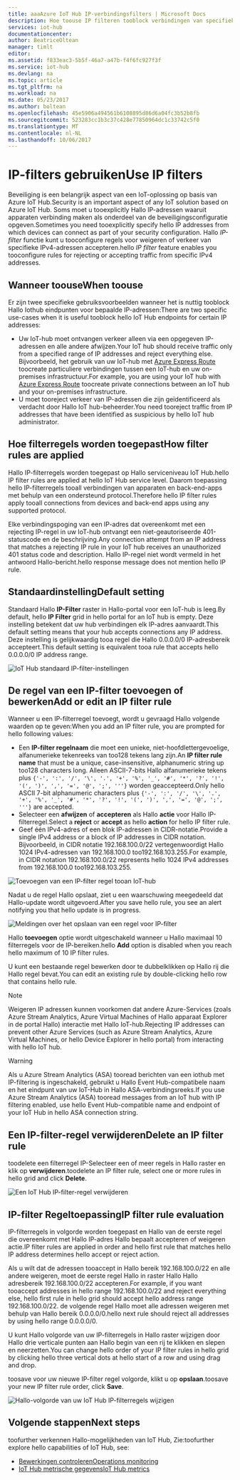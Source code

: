 ```yaml
---
title: aaaAzure IoT Hub IP-verbindingsfilters | Microsoft Docs
description: Hoe toouse IP filteren tooblock verbindingen van specifieke IP-adressen voor tooyour Azure IoT hub. U kunt de verbindingen van afzonderlijke of bereiken van IP-adressen blokkeren.
services: iot-hub
documentationcenter: 
author: BeatriceOltean
manager: timlt
editor: 
ms.assetid: f833eac3-5b5f-46a7-a47b-f4f6fc927f3f
ms.service: iot-hub
ms.devlang: na
ms.topic: article
ms.tgt_pltfrm: na
ms.workload: na
ms.date: 05/23/2017
ms.author: boltean
ms.openlocfilehash: 45e5906a494561b6108895d86d6a04fc3b52b8fb
ms.sourcegitcommit: 523283cc1b3c37c428e77850964dc1c33742c5f0
ms.translationtype: MT
ms.contentlocale: nl-NL
ms.lasthandoff: 10/06/2017
---
```

# <a name="use-ip-filters"></a><span data-ttu-id="edcde-104">IP-filters gebruiken</span><span class="sxs-lookup"><span data-stu-id="edcde-104">Use IP filters</span></span>

<span data-ttu-id="edcde-105">Beveiliging is een belangrijk aspect van een IoT-oplossing op basis van Azure IoT Hub.</span><span class="sxs-lookup"><span data-stu-id="edcde-105">Security is an important aspect of any IoT solution based on Azure IoT Hub.</span></span> <span data-ttu-id="edcde-106">Soms moet u tooexplicitly Hallo IP-adressen waaruit apparaten verbinding maken als onderdeel van de beveiligingsconfiguratie opgeven.</span><span class="sxs-lookup"><span data-stu-id="edcde-106">Sometimes you need tooexplicitly specify hello IP addresses from which devices can connect as part of your security configuration.</span></span> <span data-ttu-id="edcde-107">Hallo _IP-filter_ functie kunt u tooconfigure regels voor weigeren of verkeer van specifieke IPv4-adressen accepteren.</span><span class="sxs-lookup"><span data-stu-id="edcde-107">hello _IP filter_ feature enables you tooconfigure rules for rejecting or accepting traffic from specific IPv4 addresses.</span></span>

## <a name="when-toouse"></a><span data-ttu-id="edcde-108">Wanneer toouse</span><span class="sxs-lookup"><span data-stu-id="edcde-108">When toouse</span></span>

<span data-ttu-id="edcde-109">Er zijn twee specifieke gebruiksvoorbeelden wanneer het is nuttig tooblock Hallo Iothub eindpunten voor bepaalde IP-adressen:</span><span class="sxs-lookup"><span data-stu-id="edcde-109">There are two specific use-cases when it is useful tooblock hello IoT Hub endpoints for certain IP addresses:</span></span>

- <span data-ttu-id="edcde-110">Uw IoT-hub moet ontvangen verkeer alleen via een opgegeven IP-adressen en alle andere afwijzen.</span><span class="sxs-lookup"><span data-stu-id="edcde-110">Your IoT hub should receive traffic only from a specified range of IP addresses and reject everything else.</span></span> <span data-ttu-id="edcde-111">Bijvoorbeeld, het gebruik van uw IoT-hub met [Azure Express Route] toocreate particuliere verbindingen tussen een IoT-hub en uw on-premises infrastructuur.</span><span class="sxs-lookup"><span data-stu-id="edcde-111">For example, you are using your IoT hub with [Azure Express Route] toocreate private connections between an IoT hub and your on-premises infrastructure.</span></span>
- <span data-ttu-id="edcde-112">U moet tooreject verkeer van IP-adressen die zijn geïdentificeerd als verdacht door Hallo IoT hub-beheerder.</span><span class="sxs-lookup"><span data-stu-id="edcde-112">You need tooreject traffic from IP addresses that have been identified as suspicious by hello IoT hub administrator.</span></span>

## <a name="how-filter-rules-are-applied"></a><span data-ttu-id="edcde-113">Hoe filterregels worden toegepast</span><span class="sxs-lookup"><span data-stu-id="edcde-113">How filter rules are applied</span></span>

<span data-ttu-id="edcde-114">Hallo IP-filterregels worden toegepast op Hallo serviceniveau IoT Hub.</span><span class="sxs-lookup"><span data-stu-id="edcde-114">hello IP filter rules are applied at hello IoT Hub service level.</span></span> <span data-ttu-id="edcde-115">Daarom toepassing hello IP-filterregels tooall verbindingen van apparaten en back-end-apps met behulp van een ondersteund protocol.</span><span class="sxs-lookup"><span data-stu-id="edcde-115">Therefore hello IP filter rules apply tooall connections from devices and back-end apps using any supported protocol.</span></span>

<span data-ttu-id="edcde-116">Elke verbindingspoging van een IP-adres dat overeenkomt met een rejecting IP-regel in uw IoT-hub ontvangt een niet-geautoriseerde 401-statuscode en de beschrijving.</span><span class="sxs-lookup"><span data-stu-id="edcde-116">Any connection attempt from an IP address that matches a rejecting IP rule in your IoT hub receives an unauthorized 401 status code and description.</span></span> <span data-ttu-id="edcde-117">Hallo IP-regel niet wordt vermeld in het antwoord Hallo-bericht.</span><span class="sxs-lookup"><span data-stu-id="edcde-117">hello response message does not mention hello IP rule.</span></span>

## <a name="default-setting"></a><span data-ttu-id="edcde-118">Standaardinstelling</span><span class="sxs-lookup"><span data-stu-id="edcde-118">Default setting</span></span>

<span data-ttu-id="edcde-119">Standaard Hallo **IP-Filter** raster in Hallo-portal voor een IoT-hub is leeg.</span><span class="sxs-lookup"><span data-stu-id="edcde-119">By default, hello **IP Filter** grid in hello portal for an IoT hub is empty.</span></span> <span data-ttu-id="edcde-120">Deze instelling betekent dat uw hub verbindingen elk IP-adres aanvaardt.</span><span class="sxs-lookup"><span data-stu-id="edcde-120">This default setting means that your hub accepts connections any IP address.</span></span> <span data-ttu-id="edcde-121">Deze instelling is gelijkwaardig tooa regel die Hallo 0.0.0.0/0 IP-adresbereik accepteert.</span><span class="sxs-lookup"><span data-stu-id="edcde-121">This default setting is equivalent tooa rule that accepts hello 0.0.0.0/0 IP address range.</span></span>

![IoT Hub standaard IP-filter-instellingen][img-ip-filter-default]

## <a name="add-or-edit-an-ip-filter-rule"></a><span data-ttu-id="edcde-123">De regel van een IP-filter toevoegen of bewerken</span><span class="sxs-lookup"><span data-stu-id="edcde-123">Add or edit an IP filter rule</span></span>

<span data-ttu-id="edcde-124">Wanneer u een IP-filterregel toevoegt, wordt u gevraagd Hallo volgende waarden op te geven:</span><span class="sxs-lookup"><span data-stu-id="edcde-124">When you add an IP filter rule, you are prompted for hello following values:</span></span>

- <span data-ttu-id="edcde-125">Een **IP-filter regelnaam** die moet een unieke, niet-hoofdlettergevoelige, alfanumerieke tekenreeks van too128 tekens lang zijn.</span><span class="sxs-lookup"><span data-stu-id="edcde-125">An **IP filter rule name** that must be a unique, case-insensitive, alphanumeric string up too128 characters long.</span></span> <span data-ttu-id="edcde-126">Alleen ASCII-7-bits Hallo alfanumerieke tekens plus `{'-', ':', '/', '\', '.', '+', '%', '_', '#', '*', '?', '!', '(', ')', ',', '=', '@', ';', '''}` worden geaccepteerd.</span><span class="sxs-lookup"><span data-stu-id="edcde-126">Only hello ASCII 7-bit alphanumeric characters plus `{'-', ':', '/', '\', '.', '+', '%', '_', '#', '*', '?', '!', '(', ')', ',', '=', '@', ';', '''}` are accepted.</span></span>
- <span data-ttu-id="edcde-127">Selecteer een **afwijzen** of **accepteren** als Hallo **actie** voor Hallo IP-filterregel.</span><span class="sxs-lookup"><span data-stu-id="edcde-127">Select a **reject** or **accept** as hello **action** for hello IP filter rule.</span></span>
- <span data-ttu-id="edcde-128">Geef één IPv4-adres of een blok IP-adressen in CIDR-notatie.</span><span class="sxs-lookup"><span data-stu-id="edcde-128">Provide a single IPv4 address or a block of IP addresses in CIDR notation.</span></span> <span data-ttu-id="edcde-129">Bijvoorbeeld, in CIDR notatie 192.168.100.0/22 vertegenwoordigt Hallo 1024 IPv4-adressen van 192.168.100.0 too192.168.103.255.</span><span class="sxs-lookup"><span data-stu-id="edcde-129">For example, in CIDR notation 192.168.100.0/22 represents hello 1024 IPv4 addresses from 192.168.100.0 too192.168.103.255.</span></span>

![Toevoegen van een IP-filter regel tooan IoT-hub][img-ip-filter-add-rule]

<span data-ttu-id="edcde-131">Nadat u de regel Hallo opslaat, ziet u een waarschuwing meegedeeld dat Hallo-update wordt uitgevoerd.</span><span class="sxs-lookup"><span data-stu-id="edcde-131">After you save hello rule, you see an alert notifying you that hello update is in progress.</span></span>

![Meldingen over het opslaan van een regel voor IP-filter][img-ip-filter-save-new-rule]

<span data-ttu-id="edcde-133">Hallo **toevoegen** optie wordt uitgeschakeld wanneer u Hallo maximaal 10 filterregels voor de IP-bereiken.</span><span class="sxs-lookup"><span data-stu-id="edcde-133">hello **Add** option is disabled when you reach hello maximum of 10 IP filter rules.</span></span>

<span data-ttu-id="edcde-134">U kunt een bestaande regel bewerken door te dubbelklikken op Hallo rij die Hallo regel bevat.</span><span class="sxs-lookup"><span data-stu-id="edcde-134">You can edit an existing rule by double-clicking hello row that contains hello rule.</span></span>

> [!NOTE]
> <span data-ttu-id="edcde-135">Weigeren IP adressen kunnen voorkomen dat andere Azure-Services (zoals Azure Stream Analytics, Azure Virtual Machines of Hallo apparaat Explorer in de portal Hallo) interactie met Hallo IoT-hub.</span><span class="sxs-lookup"><span data-stu-id="edcde-135">Rejecting IP addresses can prevent other Azure Services (such as Azure Stream Analytics, Azure Virtual Machines, or hello Device Explorer in hello portal) from interacting with hello IoT hub.</span></span>

> [!WARNING]
> <span data-ttu-id="edcde-136">Als u Azure Stream Analytics (ASA) tooread berichten van een iothub met IP-filtering is ingeschakeld, gebruikt u Hallo Event Hub-compatibele naam en het eindpunt van uw IoT-Hub in Hallo ASA-verbindingsreeks.</span><span class="sxs-lookup"><span data-stu-id="edcde-136">If you use Azure Stream Analytics (ASA) tooread messages from an IoT hub with IP filtering enabled, use hello Event Hub-compatible name and endpoint of your IoT Hub in hello ASA connection string.</span></span>

## <a name="delete-an-ip-filter-rule"></a><span data-ttu-id="edcde-137">Een IP-filter-regel verwijderen</span><span class="sxs-lookup"><span data-stu-id="edcde-137">Delete an IP filter rule</span></span>

<span data-ttu-id="edcde-138">toodelete een filterregel IP-Selecteer een of meer regels in Hallo raster en klik op **verwijderen**.</span><span class="sxs-lookup"><span data-stu-id="edcde-138">toodelete an IP filter rule, select one or more rules in hello grid and click **Delete**.</span></span>

![Een IoT Hub IP-filter-regel verwijderen][img-ip-filter-delete-rule]

## <a name="ip-filter-rule-evaluation"></a><span data-ttu-id="edcde-140">IP-filter Regeltoepassing</span><span class="sxs-lookup"><span data-stu-id="edcde-140">IP filter rule evaluation</span></span>

<span data-ttu-id="edcde-141">IP-filterregels in volgorde worden toegepast en Hallo van de eerste regel die overeenkomt met Hallo IP-adres Hallo bepaalt accepteren of weigeren actie.</span><span class="sxs-lookup"><span data-stu-id="edcde-141">IP filter rules are applied in order and hello first rule that matches hello IP address determines hello accept or reject action.</span></span>

<span data-ttu-id="edcde-142">Als u wilt dat de adressen tooaccept in Hallo bereik 192.168.100.0/22 en alle andere weigeren, moet de eerste regel Hallo in raster Hallo Hallo adresbereik 192.168.100.0/22 accepteren.</span><span class="sxs-lookup"><span data-stu-id="edcde-142">For example, if you want tooaccept addresses in hello range 192.168.100.0/22 and reject everything else, hello first rule in hello grid should accept hello address range 192.168.100.0/22.</span></span> <span data-ttu-id="edcde-143">de volgende regel Hallo moet alle adressen weigeren met behulp van Hallo bereik 0.0.0.0/0.</span><span class="sxs-lookup"><span data-stu-id="edcde-143">hello next rule should reject all addresses by using hello range 0.0.0.0/0.</span></span>

<span data-ttu-id="edcde-144">U kunt Hallo volgorde van uw IP-filterregels in Hallo raster wijzigen door Hallo drie verticale punten aan Hallo begin van een rij te klikken en slepen en neerzetten.</span><span class="sxs-lookup"><span data-stu-id="edcde-144">You can change hello order of your IP filter rules in hello grid by clicking hello three vertical dots at hello start of a row and using drag and drop.</span></span>

<span data-ttu-id="edcde-145">toosave voor uw nieuwe IP-filter regel volgorde, klikt u op **opslaan**.</span><span class="sxs-lookup"><span data-stu-id="edcde-145">toosave your new IP filter rule order, click **Save**.</span></span>

![Hallo-volgorde van uw IoT Hub IP-filterregels wijzigen][img-ip-filter-rule-order]

## <a name="next-steps"></a><span data-ttu-id="edcde-147">Volgende stappen</span><span class="sxs-lookup"><span data-stu-id="edcde-147">Next steps</span></span>

<span data-ttu-id="edcde-148">toofurther verkennen Hallo-mogelijkheden van IoT Hub, Zie:</span><span class="sxs-lookup"><span data-stu-id="edcde-148">toofurther explore hello capabilities of IoT Hub, see:</span></span>

- <span data-ttu-id="edcde-149">[Bewerkingen controleren][lnk-monitor]</span><span class="sxs-lookup"><span data-stu-id="edcde-149">[Operations monitoring][lnk-monitor]</span></span>
- <span data-ttu-id="edcde-150">[IoT Hub metrische gegevens][lnk-metrics]</span><span class="sxs-lookup"><span data-stu-id="edcde-150">[IoT Hub metrics][lnk-metrics]</span></span>

<!-- Images -->
[img-ip-filter-default]: ./media/iot-hub-ip-filtering/ip-filter-default.png
[img-ip-filter-add-rule]: ./media/iot-hub-ip-filtering/ip-filter-add-rule.png
[img-ip-filter-save-new-rule]: ./media/iot-hub-ip-filtering/ip-filter-save-new-rule.png
[img-ip-filter-delete-rule]: ./media/iot-hub-ip-filtering/ip-filter-delete-rule.png
[img-ip-filter-rule-order]: ./media/iot-hub-ip-filtering/ip-filter-rule-order.png


<!-- Links -->

[IoT Hub developer guide]: iot-hub-devguide.md
[Azure Express Route]:  https://azure.microsoft.com/en-us/documentation/articles/expressroute-faqs/#supported-services

[lnk-monitor]: iot-hub-operations-monitoring.md
[lnk-metrics]: iot-hub-metrics.md